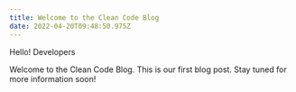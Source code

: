 ```yaml
---
title: Welcome to the Clean Code Blog
date: 2022-04-20T09:48:50.975Z
---
```

Hello! Developers

Welcome to the Clean Code Blog. This is our first blog post. Stay tuned for more information soon!